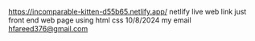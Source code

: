 https://incomparable-kitten-d55b65.netlify.app/
netlify live web link 
just front end web page using html css 10/8/2024
my email hfareed376@gmail.com
